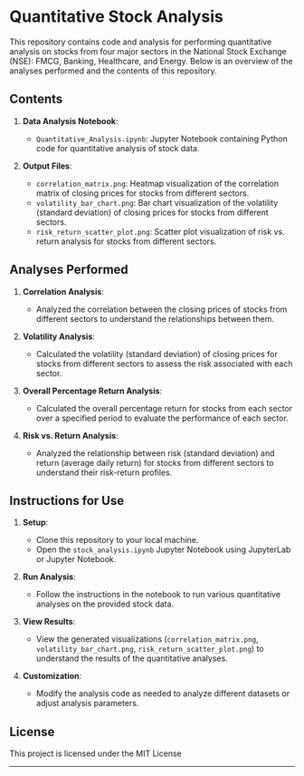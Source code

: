  # Quantitative Stock Analysis  

This repository contains code and analysis for performing quantitative analysis on stocks from four major sectors in the National Stock Exchange (NSE): FMCG, Banking, Healthcare, and Energy. Below is an overview of the analyses performed and the contents of this repository.

## Contents

1. **Data Analysis Notebook**:
    - `Quantitative_Analysis.ipynb`: Jupyter Notebook containing Python code for quantitative analysis of stock data.

 
3. **Output Files**:
    - `correlation_matrix.png`: Heatmap visualization of the correlation matrix of closing prices for stocks from different sectors.
    - `volatility_bar_chart.png`: Bar chart visualization of the volatility (standard deviation) of closing prices for stocks from different sectors.
    - `risk_return_scatter_plot.png`: Scatter plot visualization of risk vs. return analysis for stocks from different sectors.

## Analyses Performed

1. **Correlation Analysis**:
    - Analyzed the correlation between the closing prices of stocks from different sectors to understand the relationships between them.

2. **Volatility Analysis**:
    - Calculated the volatility (standard deviation) of closing prices for stocks from different sectors to assess the risk associated with each sector.

3. **Overall Percentage Return Analysis**:
    - Calculated the overall percentage return for stocks from each sector over a specified period to evaluate the performance of each sector.

4. **Risk vs. Return Analysis**:
    - Analyzed the relationship between risk (standard deviation) and return (average daily return) for stocks from different sectors to understand their risk-return profiles.

## Instructions for Use

1. **Setup**:
    - Clone this repository to your local machine.
    - Open the `stock_analysis.ipynb` Jupyter Notebook using JupyterLab or Jupyter Notebook.

2. **Run Analysis**:
    - Follow the instructions in the notebook to run various quantitative analyses on the provided stock data.

3. **View Results**:
    - View the generated visualizations (`correlation_matrix.png`, `volatility_bar_chart.png`, `risk_return_scatter_plot.png`) to understand the results of the quantitative analyses.

4. **Customization**:
    - Modify the analysis code as needed to analyze different datasets or adjust analysis parameters.

## License

This project is licensed under the MIT License  

---

 

